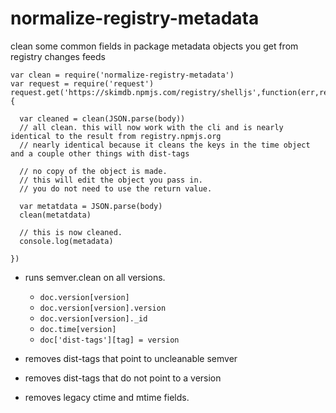 # normalize-registry-metadata
clean some common fields in package metadata objects you get from registry changes feeds


```
var clean = require('normalize-registry-metadata')
var request = require('request')
request.get('https://skimdb.npmjs.com/registry/shelljs',function(err,res,body){
  
  var cleaned = clean(JSON.parse(body))
  // all clean. this will now work with the cli and is nearly identical to the result from registry.npmjs.org
  // nearly identical because it cleans the keys in the time object and a couple other things with dist-tags

  // no copy of the object is made. 
  // this will edit the object you pass in. 
  // you do not need to use the return value.

  var metatdata = JSON.parse(body)
  clean(metatdata)

  // this is now cleaned.
  console.log(metadata)

})

```


- runs semver.clean on all versions. 
    - `doc.version[version]`
    - `doc.version[version].version`
    - `doc.version[version]._id`
    - `doc.time[version]`
    - `doc['dist-tags'][tag] = version`

- removes dist-tags that point to uncleanable semver
- removes dist-tags that do not point to a version
- removes legacy ctime and mtime fields.
